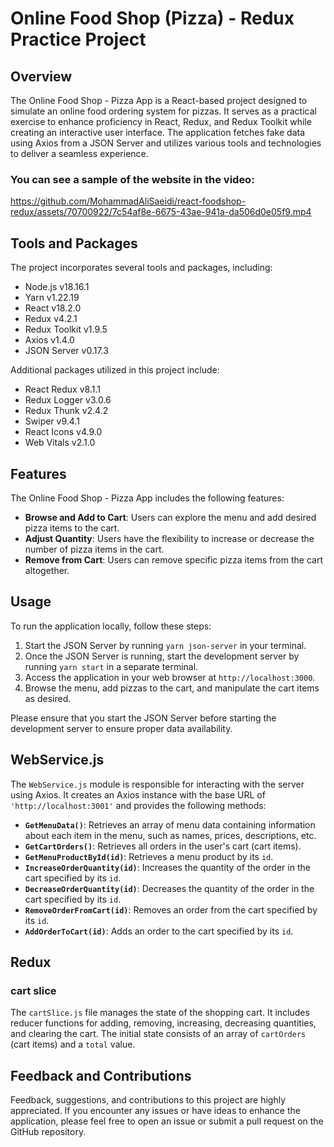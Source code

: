 # Online Food Shop (Pizza) - Redux Practice Project

## Overview
The Online Food Shop - Pizza App is a React-based project designed to simulate an online food ordering system for pizzas. It serves as a practical exercise to enhance proficiency in React, Redux, and Redux Toolkit while creating an interactive user interface. The application fetches fake data using Axios from a JSON Server and utilizes various tools and technologies to deliver a seamless experience.

### You can see a sample of the website in the video:
https://github.com/MohammadAliSaeidi/react-foodshop-redux/assets/70700922/7c54af8e-6675-43ae-941a-da506d0e05f9.mp4

## Tools and Packages

The project incorporates several tools and packages, including:

- Node.js v18.16.1
- Yarn v1.22.19
- React v18.2.0
- Redux v4.2.1
- Redux Toolkit v1.9.5
- Axios v1.4.0
- JSON Server v0.17.3

Additional packages utilized in this project include:

- React Redux v8.1.1
- Redux Logger v3.0.6
- Redux Thunk v2.4.2
- Swiper v9.4.1
- React Icons v4.9.0
- Web Vitals v2.1.0

## Features
The Online Food Shop - Pizza App includes the following features:

- **Browse and Add to Cart**: Users can explore the menu and add desired pizza items to the cart.
- **Adjust Quantity**: Users have the flexibility to increase or decrease the number of pizza items in the cart.
- **Remove from Cart**: Users can remove specific pizza items from the cart altogether.

## Usage
To run the application locally, follow these steps:
1. Start the JSON Server by running `yarn json-server` in your terminal.
2. Once the JSON Server is running, start the development server by running `yarn start` in a separate terminal.
3. Access the application in your web browser at `http://localhost:3000`.
4. Browse the menu, add pizzas to the cart, and manipulate the cart items as desired.

Please ensure that you start the JSON Server before starting the development server to ensure proper data availability.

## WebService.js

The `WebService.js` module is responsible for interacting with the server using Axios. It creates an Axios instance with the base URL of `'http://localhost:3001'` and provides the following methods:

- **`GetMenuData()`**: Retrieves an array of menu data containing information about each item in the menu, such as names, prices, descriptions, etc.
- **`GetCartOrders()`**: Retrieves all orders in the user's cart (cart items).
- **`GetMenuProductById(id)`**: Retrieves a menu product by its `id`.
- **`IncreaseOrderQuantity(id)`**: Increases the quantity of the order in the cart specified by its `id`.
- **`DecreaseOrderQuantity(id)`**: Decreases the quantity of the order in the cart specified by its `id`.
- **`RemoveOrderFromCart(id)`**: Removes an order from the cart specified by its `id`.
- **`AddOrderToCart(id)`**: Adds an order to the cart specified by its `id`.
## Redux
### cart slice
The `cartSlice.js` file manages the state of the shopping cart. It includes reducer functions for adding, removing, increasing, decreasing quantities, and clearing the cart. The initial state consists of an array of `cartOrders` (cart items) and a `total` value.

## Feedback and Contributions

Feedback, suggestions, and contributions to this project are highly appreciated. If you encounter any issues or have ideas to enhance the application, please feel free to open an issue or submit a pull request on the GitHub repository.

